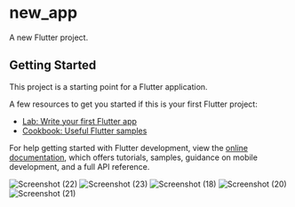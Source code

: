 # new_app

A new Flutter project.

## Getting Started

This project is a starting point for a Flutter application.

A few resources to get you started if this is your first Flutter project:

- [Lab: Write your first Flutter app](https://docs.flutter.dev/get-started/codelab)
- [Cookbook: Useful Flutter samples](https://docs.flutter.dev/cookbook)

For help getting started with Flutter development, view the
[online documentation](https://docs.flutter.dev/), which offers tutorials,
samples, guidance on mobile development, and a full API reference.


![Screenshot (22)](https://github.com/user-attachments/assets/b0fedff7-774e-45f6-b9e1-f0ea23457bfb)
![Screenshot (23)](https://github.com/user-attachments/assets/7e33906b-3b51-4c7d-9cb5-e05042c8845c)
![Screenshot (18)](https://github.com/user-attachments/assets/aa937e91-eebf-4180-beb4-e13f5328170f)
![Screenshot (20)](https://github.com/user-attachments/assets/8e0d8ab1-d764-48df-9a54-c1ffa2361173)
![Screenshot (21)](https://github.com/user-attachments/assets/45f1022c-8d45-4a98-8fe5-fb95547ef6af)
